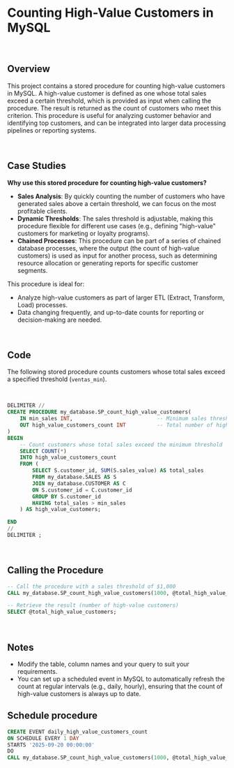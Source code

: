# Counting High-Value Customers in MySQL

&nbsp;
## Overview
This project contains a stored procedure for counting high-value customers in MySQL. A high-value customer is defined as one whose total sales exceed a certain threshold, which is provided as input when calling the procedure. The result is returned as the count of customers who meet this criterion. This procedure is useful for analyzing customer behavior and identifying top customers, and can be integrated into larger data processing pipelines or reporting systems.

&nbsp;
## Case Studies
**Why use this stored procedure for counting high-value customers?**

- **Sales Analysis**: By quickly counting the number of customers who have generated sales above a certain threshold, we can focus on the most profitable clients.
- **Dynamic Thresholds**: The sales threshold is adjustable, making this procedure flexible for different use cases (e.g., defining "high-value" customers for marketing or loyalty programs).
- **Chained Processes**: This procedure can be part of a series of chained database processes, where the output (the count of high-value customers) is used as input for another process, such as determining resource allocation or generating reports for specific customer segments.

This procedure is ideal for:
- Analyze high-value customers as part of larger ETL (Extract, Transform, Load) processes.
- Data changing frequently, and up-to-date counts for reporting or decision-making are needed.


&nbsp;
## Code

The following stored procedure counts customers whose total sales exceed a specified threshold (`ventas_min`).

&nbsp;
```sql
DELIMITER //
CREATE PROCEDURE my_database.SP_count_high_value_customers(
    IN min_sales INT,                           -- Minimum sales threshold
    OUT high_value_customers_count INT          -- Total number of high-value customers
)
BEGIN
    -- Count customers whose total sales exceed the minimum threshold
    SELECT COUNT(*)
    INTO high_value_customers_count
    FROM (
        SELECT S.customer_id, SUM(S.sales_value) AS total_sales
        FROM my_database.SALES AS S
        JOIN my_database.CUSTOMER AS C 
        ON S.customer_id = C.customer_id
        GROUP BY S.customer_id
        HAVING total_sales > min_sales
    ) AS high_value_customers;

END
//
DELIMITER ;
```
&nbsp;

## Calling the Procedure

```sql
-- Call the procedure with a sales threshold of $1,000
CALL my_database.SP_count_high_value_customers(1000, @total_high_value_customers);

-- Retrieve the result (number of high-value customers)
SELECT @total_high_value_customers;
```

&nbsp;
## Notes

- Modify the table, column names and your query to suit your requirements.
- You can set up a scheduled event in MySQL to automatically refresh the count at regular intervals (e.g., daily, hourly), ensuring that the count of high-value customers is always up to date.


## Schedule procedure
``` sql
CREATE EVENT daily_high_value_customers_count
ON SCHEDULE EVERY 1 DAY
STARTS '2025-09-20 00:00:00'
DO
CALL my_database.SP_count_high_value_customers(1000, @total_high_value_customers);
```


